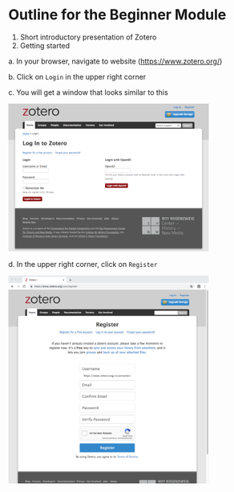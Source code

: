 # Outline for the Beginner Module

1. Short introductory presentation of Zotero
2. Getting started
  
  a. In your browser, navigate to website (https://www.zotero.org/)
  
  b. Click on `Login` in the upper right corner
  
  c. You will get a window that looks similar to this

<img src="/images/snapshot_zotero_login.png" alt="Zotero.org login page" width="400"/>

  d. In the upper right corner, click on `Register`  

<img src="/images/snapshot_zotero_register.png" alt="Zotero.org register form" width="400"/>
  
  

